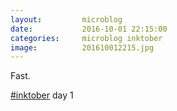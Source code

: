 ```yaml
---
layout:         microblog
date:           2016-10-01 22:15:00
categories:     microblog inktober
image:          201610012215.jpg
---
```

Fast.

[#inktober](/categories/inktober) day 1

